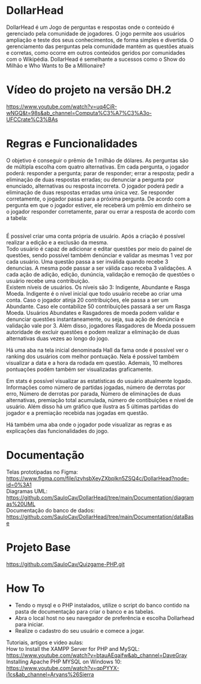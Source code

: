 # DollarHead

DollarHead é um Jogo de perguntas e respostas onde o conteúdo é gerenciado pela comunidade de jogadores. O jogo permite aos usuários ampliação e teste dos seus conhecimentos, de forma simples e divertida. O gerenciamento das perguntas pela comunidade mantém as questões atuais e corretas, como ocorre em outros conteúdos geridos por comunidades com o Wikipédia. DollarHead é semelhante a sucessos como o Show do Milhão e Who Wants to Be a Millionaire?<br/>

# Vídeo do projeto na versão DH.2
https://www.youtube.com/watch?v=uq4CiR-wNGQ&t=98s&ab_channel=Computa%C3%A7%C3%A3o-UFCCrate%C3%BAs <br/>

# Regras e Funcionalidades
O objetivo é conseguir o prêmio de 1 milhão de dólares. As perguntas são de múltipla escolha com quatro alternativas. Em cada pergunta, o jogador poderá: responder a pergunta; parar de responder; errar a resposta; pedir a eliminação de duas respostas erradas; ou denunciar a pergunta por enunciado, alternativas ou resposta incorreta. O jogador poderá pedir a eliminação de duas respostas erradas uma única vez. Se responder corretamente, o jogador passa para a próxima pergunta. De acordo com a pergunta em que o jogador estiver, ele receberá um prêmio em dinheiro se o jogador responder corretamente, parar ou errar a resposta de acordo com a tabela:

<br/> É possível criar uma conta própria de usuário. Após a criação é possível realizar a edição e a exclusão da mesma.<br/>
Todo usuário é capaz de adicionar e editar questões por meio do painel de questões, sendo possível também denúnciar e validar as mesmas 1 vez por cada usuário. Uma questão passa a ser inválida quando recebe 3 denuncias. A mesma pode passar a ser válida caso receba 3 validações. A cada ação de adição, edição, dunúncia, validação e remoção de questões o usuário recebe uma contribuição.<br/>
Existem níveis de usuários. Os níveis são 3: Indigente, Abundante e Rasga Moeda. Indigente é o nível inicial que todo usuário recebe ao criar uma conta. Caso o jogador atinja 20 contribuições, ele passa a ser um Abundante. Caso ele contabilize 50 contribuições passará a ser um Rasga Moeda. Usuários Abundates e Rasgadores de moeda podem validar e denunciar questões instantaneamente, ou seja, sua ação de denúncia e validação vale por 3. Além disso, jogadores Rasgadores de Moeda possuem autoridade de excluir questões e podem realizar a eliminação de duas alternativas duas vezes ao longo do jogo.<br/>

Há uma aba na tela inicial denominada Hall da fama onde é possível ver o ranking dos usuários com melhor pontuação. Nela é possível também visualizar a data e a hora da rodada em questão. Ademais, 10 melhores pontuações podém também ser visualizadas graficamente.<br/>

Em stats é possível visualizar as estatísticas do usuário atualmente logado. Informações como número de partidas jogadas, número de derrotas por erro, Número de derrotas por parada, Número de eliminações de duas alternativas, premiação total acumulada, número de contibuições e nível de usuário. Além disso há um gráfico que ilustra as 5 últimas partidas do jogador e a premiação recebida nas jogadas em questão.<br/>

Há também uma aba onde o jogador pode visualizar as regras e as explicações das funcionalidades do jogo.<br/>


# Documentação

Telas prototipadas no Figma: https://www.figma.com/file/izvhsbXeyZXbplkn5ZSQ4c/DollarHead?node-id=0%3A1 <br/>
Diagramas UML: https://github.com/SauloCav/DollarHead/tree/main/Documentation/diagramas%20UML <br/>
Documentação do banco de dados: https://github.com/SauloCav/DollarHead/tree/main/Documentation/dataBase <br/>


# Projeto Base

https://github.com/SauloCav/Quizgame-PHP.git <br/>


# How To

- Tendo o mysql e o PHP instalados, utilize o script do banco contido na pasta de documentação para criar o banco e as tabelas.<br/>
- Abra o local host no seu navegador de preferência e escolha Dollarhead para iniciar.<br/>
- Realize o cadastro do seu usuário e comece a jogar.<br/>

Tutoriais, artigos e video aulas:<br/>
How to Install the XAMPP Server for PHP and MySQL: https://www.youtube.com/watch?v=btauAEqaifw&ab_channel=DaveGray <br/>
Installing Apache PHP MYSQL on Windows 10: https://www.youtube.com/watch?v=qpPYYX-i1cs&ab_channel=Aryans%26Sierra <br/>
